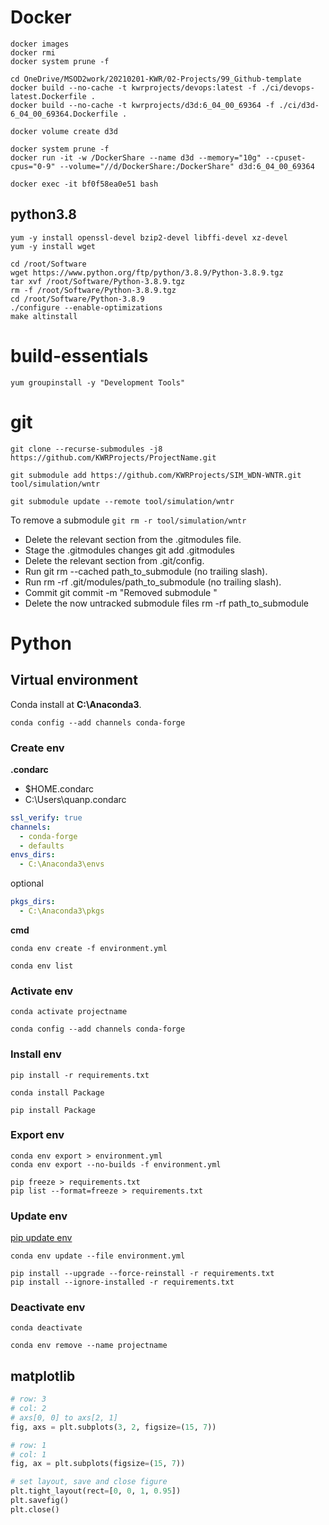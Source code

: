 # Docker

```shell
docker images
docker rmi
docker system prune -f

cd OneDrive/MSOD2work/20210201-KWR/02-Projects/99_Github-template
docker build --no-cache -t kwrprojects/devops:latest -f ./ci/devops-latest.Dockerfile .
docker build --no-cache -t kwrprojects/d3d:6_04_00_69364 -f ./ci/d3d-6_04_00_69364.Dockerfile .

docker volume create d3d
```

```shell
docker system prune -f
docker run -it -w /DockerShare --name d3d --memory="10g" --cpuset-cpus="0-9" --volume="//d/DockerShare:/DockerShare" d3d:6_04_00_69364

docker exec -it bf0f58ea0e51 bash
```

## python3.8

```shell
yum -y install openssl-devel bzip2-devel libffi-devel xz-devel
yum -y install wget

cd /root/Software
wget https://www.python.org/ftp/python/3.8.9/Python-3.8.9.tgz
tar xvf /root/Software/Python-3.8.9.tgz
rm -f /root/Software/Python-3.8.9.tgz
cd /root/Software/Python-3.8.9
./configure --enable-optimizations
make altinstall
```

# build-essentials

```shell
yum groupinstall -y "Development Tools"
```

# git

```shell
git clone --recurse-submodules -j8 https://github.com/KWRProjects/ProjectName.git

git submodule add https://github.com/KWRProjects/SIM_WDN-WNTR.git tool/simulation/wntr

git submodule update --remote tool/simulation/wntr
```

To remove a submodule `git rm -r tool/simulation/wntr`

- Delete the relevant section from the .gitmodules file.
- Stage the .gitmodules changes git add .gitmodules
- Delete the relevant section from .git/config.
- Run git rm --cached path_to_submodule (no trailing slash).
- Run rm -rf .git/modules/path_to_submodule (no trailing slash).
- Commit git commit -m "Removed submodule <name>"
- Delete the now untracked submodule files rm -rf path_to_submodule

# Python

## Virtual environment

Conda install at **C:\Anaconda3**.

```shell
conda config --add channels conda-forge
```
### Create env

**.condarc**
* $HOME\.condarc
* C:\Users\quanp\.condarc

```yaml
ssl_verify: true
channels:
  - conda-forge
  - defaults
envs_dirs:
  - C:\Anaconda3\envs
```

optional

```yaml
pkgs_dirs:
  - C:\Anaconda3\pkgs
```

**cmd**

```shell
conda env create -f environment.yml

conda env list
```

### Activate env

```shell
conda activate projectname

conda config --add channels conda-forge
```

### Install env

```shell
pip install -r requirements.txt

conda install Package

pip install Package
```

### Export env

```shell
conda env export > environment.yml
conda env export --no-builds -f environment.yml

pip freeze > requirements.txt
pip list --format=freeze > requirements.txt
```

### Update env

[pip update env](https://stackoverflow.com/questions/24764549/upgrade-python-packages-from-requirements-txt-using-pip-command)

```shell
conda env update --file environment.yml

pip install --upgrade --force-reinstall -r requirements.txt
pip install --ignore-installed -r requirements.txt
```

### Deactivate env

```shell
conda deactivate

conda env remove --name projectname
```

## matplotlib

```python
# row: 3
# col: 2
# axs[0, 0] to axs[2, 1]
fig, axs = plt.subplots(3, 2, figsize=(15, 7))

# row: 1
# col: 1
fig, ax = plt.subplots(figsize=(15, 7))

# set layout, save and close figure
plt.tight_layout(rect=[0, 0, 1, 0.95])
plt.savefig()
plt.close()
```
